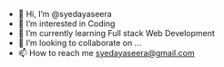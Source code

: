 - 👋 Hi, I’m @syedayaseera
- 👀 I’m interested in Coding
- 🌱 I’m currently learning Full stack Web Development
- 💞️ I’m looking to collaborate on ...
- 📫 How to reach me syedayaseera@gmail.com

<!---
syedayaseera/syedayaseera is a ✨ special ✨ repository because its `README.md` (this file) appears on your GitHub profile.
You can click the Preview link to take a look at your changes.
--->

